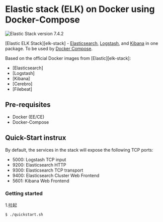 # Elastic stack (ELK) on Docker using Docker-Compose

![Elastic Stack version 7.4.2](https://img.shields.io/badge/ELK-7.4.2-blue.svg?style=flat)

[Elastic ELK Stack][elk-stack] - [Elasticsearch](https://www.elastic.co/products/elasticsearch), [Logstash](https://www.elastic.co/products/logstash), and [Kibana](https://www.elastic.co/products/kibana) in one package. To be used by [Docker Compose](https://docs.docker.com/compose/). 

Based on the official Docker images from [Elastic][elk-stack]:

* [Elasticsearch]
* [Logstash]
* [Kibana]
* [Cerebro]
* [Filebeat]

## Pre-requisites

- Docker (EE/CE)
- Docker-Compose

## Quick-Start instrux

By default, the services in the stack will expose the following TCP ports:
* 5000: Logstash TCP input
* 9200: Elasticsearch HTTP
* 9300: Elasticsearch TCP transport
* 9400: Elasticsearch Cluster Web Frontend
* 5601: Kibana Web Frontend


### Getting started

1.拉起
```bash
$ ./quickstart.sh
```

